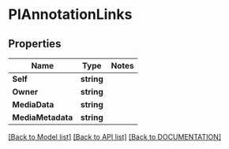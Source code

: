 # PIAnnotationLinks

## Properties
Name | Type | Notes
------------ | ------------- | -------------
**Self** | **string**
**Owner** | **string**
**MediaData** | **string**
**MediaMetadata** | **string**

[[Back to Model list]](../../DOCUMENTATION.md#documentation-for-models) [[Back to API list]](../../DOCUMENTATION.md#documentation-for-api-endpoints) [[Back to DOCUMENTATION]](../../DOCUMENTATION.md)
